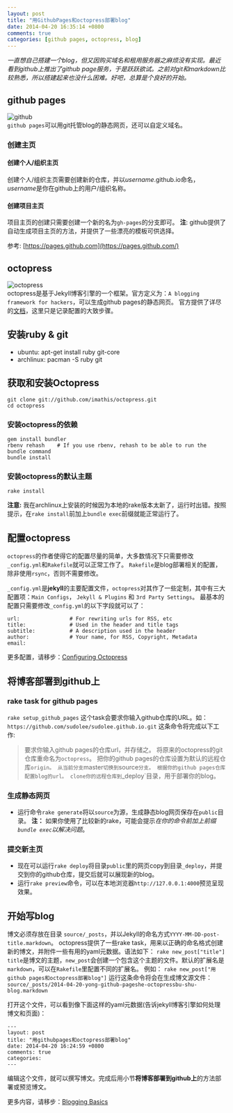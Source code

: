```yaml
---
layout: post
title: "用GithubPages和octopress部署blog"
date: 2014-04-20 16:35:14 +0800
comments: true
categories: [github pages, octopress, blog]
---
```


*一直想自己搭建一个blog，但又因购买域名和租用服务器之麻烦没有实现。最近看到github上推出了github page服务，于是跃跃欲试。之前对git和markdown比较熟悉，所以搭建起来也没什么困难。好吧，总算是个良好的开始。*

<!--more-->

## github pages
![github](https://pages.github.com/favicon.ico)  
`github pages`可以用git托管blog的静态网页，还可以自定义域名。

### 创建主页
#### 创建个人/组织主页
创建个人/组织主页需要创建新的仓库，并以*username*.github.io命名，*username*是你在github上的用户/组织名称。
#### 创建项目主页
项目主页的创建只需要创建一个新的名为`gh-pages`的分支即可。
**注**: github提供了自动生成项目主页的方法，并提供了一些漂亮的模板可供选择。

参考: [https://pages.github.com](https://pages.github.com/)

## octopress
![octopress](http://octopress.org/octopress-favicon.png)  
octopress是基于Jekyll博客引擎的一个框架。官方定义为：`A blogging framework for hackers`，可以生成github pages的静态网页。
官方提供了详尽的[文档](http://octopress.org/docs/)，这里只是记录配置的大致步骤。

## 安装ruby & git
* ubuntu: apt-get install ruby git-core
* archlinux: pacman -S ruby git

## 获取和安装Octopress
```
git clone git://github.com/imathis/octopress.git
cd octopress
```
### 安装octopress的依赖
```
gem install bundler
rbenv rehash    # If you use rbenv, rehash to be able to run the bundle command
bundle install
```
### 安装octopress的默认主题
`rake install`

**注意:** 我在archlinux上安装的时候因为本地的rake版本太新了，运行时出错。按照提示，在`rake install`前加上`bundle exec`前缀就能正常运行了。

## 配置octopress
`octopress`的作者使得它的配置尽量的简单，大多数情况下只需要修改`_config.yml`和`Rakefile`就可以正常工作了。
`Rakefile`是blog部署相关的配置，除非使用`rsync`，否则不需要修改。

`_config.yml`是**jekyll**的主要配置文件，`octopress`对其作了一些定制，其中有三大配置项：`Main Configs`， `Jekyll & Plugins` 和 `3rd Party Settings`。
最基本的配置只需要修改`_config.yml`的以下字段就可以了：
```
url:                # For rewriting urls for RSS, etc
title:              # Used in the header and title tags
subtitle:           # A description used in the header
author:             # Your name, for RSS, Copyright, Metadata
email:
```
更多配置，请移步：[Configuring Octopress](http://octopress.org/docs/configuring/)

## 将博客部署到github上
### rake task for github pages
`rake setup_github_pages`
这个task会要求你输入github仓库的URL。如：`https://github.com/sudolee/sudolee.github.io.git`
这条命令将完成以下工作:

> 要求你输入github pages的仓库url，并存储之。
> 将原来的octopress的git仓库重命名为`octopress`。
> 把你的github pages的仓库设置为默认的远程仓库`origin。
> 从当前分支`master`切换到`source`分支。
> 根据你的github pages仓库配置blog的url。
> clone你的远程仓库到`_deploy`目录，用于部署你的blog。

### 生成静态网页
* 运行命令`rake generate`将以`source`为源，生成静态blog网页保存在`public`目录。
**注：** 如果你使用了比较新的rake，可能会提示*在你的命令前加上前缀`bundle exec`以解决问题*。

### 提交新主页
* 现在可以运行`rake deploy`将目录`public`里的网页copy到目录`_deploy`，并提交到你的github仓库，提交后就可以展现新的blog。
* 运行`rake preview`命令，可以在本地浏览器`http://127.0.0.1:4000`预览呈现效果。

## 开始写blog
博文必须存放在目录 `source/_posts`，并以Jekyll的命名方式`YYYY-MM-DD-post-title.markdown`。
octopress提供了一些rake task，用来以正确的命名格式创建新的博文，并附件一些有用的yaml元数据。语法如下：
`rake new_post["title"]`
`title`是博文的主题，`new_post`会创建一个包含这个主题的文件。默认的扩展名是`markdown`，可以在`Rakefile`里配置不同的扩展名。
例如：
`rake new_post["用github pages和octopress部署blog"]`
运行这条命令将会在生成博文源文件：`source/_posts/2014-04-20-yong-github-pageshe-octopressbu-shu-blog.markdown`

打开这个文件，可以看到像下面这样的yaml元数据(告诉jekyll博客引擎如何处理博文和页面)：
```
---
layout: post
title: "用githubpages和octopress部署blog"
date: 2014-04-20 16:24:59 +0800
comments: true
categories: 
---
```
编辑这个文件，就可以撰写博文。完成后用小节**将博客部署到github上**的方法部署或预览博文。

更多内容，请移步：[Blogging Basics](http://octopress.org/docs/blogging)
